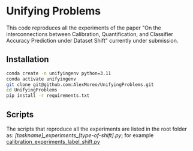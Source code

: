 # Unifying Problems

This code reproduces all the experiments of the paper "On the interconnections between Calibration, Quantification, and Classifier Accuracy Prediction under Dataset Shift" currently under submission.


## Installation

```bash
conda create -n unifyingenv python=3.11
conda activate unifyingenv
git clone git@github.com:AlexMoreo/UnifyingProblems.git
cd UnifyingProblems
pip install -r requirements.txt
```

## Scripts

The scripts that reproduce all the experiments are listed in the root folder as:
_[taskname]\_experiments\_[type-of-shift].py_; for example [calibration_experiments_label_shift.py](calibration_experiments_label_shift.py)



